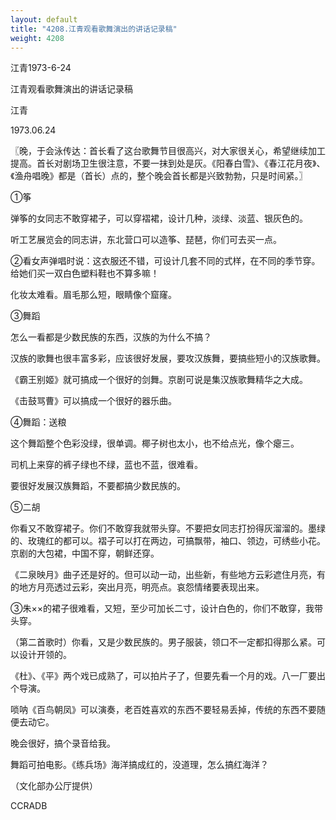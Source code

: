 ```yaml
---
layout: default
title: "4208.江青观看歌舞演出的讲话记录稿"
weight: 4208
---
```


江青1973-6-24

江青观看歌舞演出的讲话记录稿

江青

1973.06.24

〖晚，于会泳传达：首长看了这台歌舞节目很高兴，对大家很关心，希望继续加工提高。首长对剧场卫生很注意，不要一抹到处是灰。《阳春白雪》、《春江花月夜》、《渔舟唱晚》都是（首长）点的，整个晚会首长都是兴致勃勃，只是时间紧。〗

①筝

弹筝的女同志不敢穿裙子，可以穿褶裙，设计几种，淡绿、淡蓝、银灰色的。

听工艺展览会的同志讲，东北营口可以造筝、琵琶，你们可去买一点。

②看女声弹唱时说：这衣服还不错，可设计几套不同的式样，在不同的季节穿。给她们买一双白色塑料鞋也不算多嘛！

化妆太难看。眉毛那么短，眼睛像个窟窿。

③舞蹈

怎么一看都是少数民族的东西，汉族的为什么不搞？

汉族的歌舞也很丰富多彩，应该很好发展，要攻汉族舞，要搞些短小的汉族歌舞。

《霸王别姬》就可搞成一个很好的剑舞。京剧可说是集汉族歌舞精华之大成。

《击鼓骂曹》可以搞成一个很好的器乐曲。

④舞蹈：送粮

这个舞蹈整个色彩没绿，很单调。椰子树也太小，也不给点光，像个瘪三。

司机上来穿的裤子绿也不绿，蓝也不蓝，很难看。

要很好发展汉族舞蹈，不要都搞少数民族的。

⑤二胡

你看又不敢穿裙子。你们不敢穿我就带头穿。不要把女同志打扮得灰溜溜的。墨绿的、玫瑰红的都可以。褶子可以打在两边，可搞飘带，袖口、领边，可绣些小花。京剧的大包裙，中国不穿，朝鲜还穿。

《二泉映月》曲子还是好的。但可以动一动，出些新，有些地方云彩遮住月亮，有的地方月亮透过云彩，突出月亮，明亮点。哀怨情绪要表现出来。

③朱××的裙子很难看，又短，至少可加长二寸，设计白色的，你们不敢穿，我带头穿。

（第二首歌时）你看，又是少数民族的。男子服装，领口不一定都扣得那么紧。可以设计开领的。

《杜》、《平》两个戏已成熟了，可以拍片子了，但要先看一个月的戏。八一厂要出个导演。

唢呐《百鸟朝凤》可以演奏，老百姓喜欢的东西不要轻易丢掉，传统的东西不要随便去动它。

晚会很好，搞个录音给我。

舞蹈可拍电影。《练兵场》海洋搞成红的，没道理，怎么搞红海洋？

（文化部办公厅提供）

CCRADB

